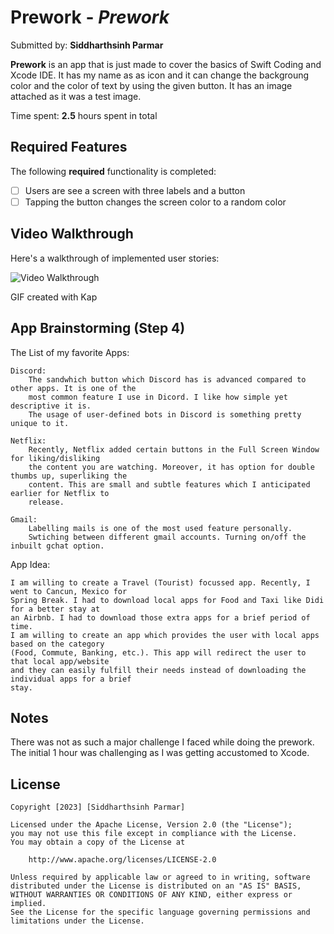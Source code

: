 # Prework - *Prework*

Submitted by: **Siddharthsinh Parmar**

**Prework** is an app that is just made to cover the basics of Swift Coding and Xcode IDE.
It has my name as as icon and it can change the backgroung color and the color of text by using the
given button. It has an image attached as it was a test image.

Time spent: **2.5** hours spent in total

## Required Features

The following **required** functionality is completed:

- [ ] Users are see a screen with three labels and a button
- [ ] Tapping the button changes the screen color to a random color
 
## Video Walkthrough

Here's a walkthrough of implemented user stories:

<img src='https://imgur.com/a/oPJXzR7' title='Video Walkthrough' width='' alt='Video Walkthrough' />


GIF created with Kap 

## App Brainstorming (Step 4)

The List of my favorite Apps:
    
    Discord:
        The sandwhich button which Discord has is advanced compared to other apps. It is one of the
        most common feature I use in Dicord. I like how simple yet descriptive it is.
        The usage of user-defined bots in Discord is something pretty unique to it.
    
    Netflix:
        Recently, Netflix added certain buttons in the Full Screen Window for liking/disliking
        the content you are watching. Moreover, it has option for double thumbs up, superliking the 
        content. This are small and subtle features which I anticipated earlier for Netflix to
        release.
    
    Gmail:
        Labelling mails is one of the most used feature personally. 
        Swtiching between different gmail accounts. Turning on/off the inbuilt gchat option.
        
App Idea:

    I am willing to create a Travel (Tourist) focussed app. Recently, I went to Cancun, Mexico for
    Spring Break. I had to download local apps for Food and Taxi like Didi for a better stay at 
    an Airbnb. I had to download those extra apps for a brief period of time.
    I am willing to create an app which provides the user with local apps based on the category
    (Food, Commute, Banking, etc.). This app will redirect the user to that local app/website
    and they can easily fulfill their needs instead of downloading the individual apps for a brief
    stay.

## Notes

There was not as such a major challenge I faced while doing the prework. The initial 1 hour
was challenging as I was getting accustomed to Xcode. 

## License

    Copyright [2023] [Siddharthsinh Parmar]

    Licensed under the Apache License, Version 2.0 (the "License");
    you may not use this file except in compliance with the License.
    You may obtain a copy of the License at

        http://www.apache.org/licenses/LICENSE-2.0

    Unless required by applicable law or agreed to in writing, software
    distributed under the License is distributed on an "AS IS" BASIS,
    WITHOUT WARRANTIES OR CONDITIONS OF ANY KIND, either express or implied.
    See the License for the specific language governing permissions and
    limitations under the License.
